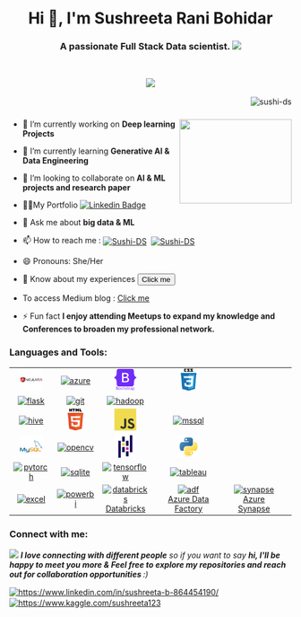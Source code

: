 <h1 align="center">Hi 👋, I'm Sushreeta Rani Bohidar </h1>
<h3 align="center"> A passionate Full Stack Data scientist. <img src="https://media.giphy.com/media/WUlplcMpOCEmTGBtBW/giphy.gif" width="40"> </h3>
<br>
   <p align="center"> <img src="https://media.giphy.com/media/ieyl9zmCjO4b4t6qoY/giphy.gif" width="230" /> </p>
<p align="right"> <img src="https://komarev.com/ghpvc/?username=sushi-ds&label=Profile%20views&color=0e75b6&style=flat" alt="sushi-ds" /> </p>

###

<img align="right" height="150" src="https://i.imgflip.com/65efzo.gif" width ="200" />

###

- 🔭 I’m currently working on **Deep learning Projects**

- 🌱 I’m currently learning **Generative AI & Data Engineering**

- 👯 I’m looking to collaborate on **AI & ML projects and research paper**

- 👨‍💻My Portfolio  [![Linkedin Badge](https://img.shields.io/badge/-Sushreeta-blueviolet?style=flat-square&logo=appveyor&logoColor=white&link=https://www.iamsushreeta.com/)](https://iamsushreeta.com/)

- 💬 Ask me about **big data & ML**

- 📫 How to reach me :  <a href="https://www.linkedin.com/in/sushreeta-b-864454190/" target="blank"><img align="center" src="https://user-images.githubusercontent.com/51647212/155699102-fbe0a233-dbb5-48eb-894a-d689213a8a0a.svg" alt="Sushi-DS" height="25" width="25" /></a>&nbsp; <a href="mailto:sushi0144@gmail.com" target="blank"><img align="center" src="https://user-images.githubusercontent.com/51647212/155698854-7cfb0054-bc4a-4a51-ad12-4e5fee775f5a.svg" alt="Sushi-DS" height="25" width="25" /></a>

- 😄 Pronouns: She/Her

- 📄 Know about my experiences <a href="https://drive.google.com/file/d/12zHVAVPL1Pd6w4Az-yUeuBRxTo8gI2CA/view"> <button>Click me</button></a>

- To access Medium blog : [Click me](https://medium.com/@sushi0144)

- ⚡ Fun fact **I enjoy attending Meetups to expand my knowledge and Conferences to broaden my professional network.**


<h3 align="left">Languages and Tools:</h3>
<table>
  <tr>
    <td align="center">
      <a href="https://angular.io" target="_blank" rel="noreferrer"> 
        <img src="https://raw.githubusercontent.com/devicons/devicon/master/icons/angularjs/angularjs-original-wordmark.svg" alt="angularjs" width="40" height="40"/> 
      </a>
    </td>
    <td align="center">
      <a href="https://azure.microsoft.com/en-in/" target="_blank" rel="noreferrer"> 
        <img src="https://www.vectorlogo.zone/logos/microsoft_azure/microsoft_azure-icon.svg" alt="azure" width="40" height="40"/> 
      </a>
    </td>
    <td align="center">
      <a href="https://getbootstrap.com" target="_blank" rel="noreferrer">  
        <img src="https://raw.githubusercontent.com/devicons/devicon/master/icons/bootstrap/bootstrap-plain-wordmark.svg" alt="bootstrap" width="40" height="40"/> 
      </a>
    </td>
    <td align="center">
      <a href="https://www.w3schools.com/css/" target="_blank" rel="noreferrer">  
        <img src="https://raw.githubusercontent.com/devicons/devicon/master/icons/css3/css3-original-wordmark.svg" alt="css3" width="40" height="40"/> 
      </a>
    </td>
  </tr>
  <tr>
    </td>
    <td align="center">
      <a href="https://flask.palletsprojects.com/" target="_blank" rel="noreferrer"> 
        <img src="https://www.vectorlogo.zone/logos/pocoo_flask/pocoo_flask-icon.svg" alt="flask" width="40" height="40"/> 
      </a>
    </td>
    <td align="center">
      <a href="https://git-scm.com/" target="_blank" rel="noreferrer"> 
        <img src="https://www.vectorlogo.zone/logos/git-scm/git-scm-icon.svg" alt="git" width="40" height="40"/> 
      </a>
    </td>
    <td align="center">
      <a href="https://hadoop.apache.org/" target="_blank" rel="noreferrer"> 
        <img src="https://www.vectorlogo.zone/logos/apache_hadoop/apache_hadoop-icon.svg" alt="hadoop" width="40" height="40"/> 
      </a>
    </td>
  </tr>
  <tr>
    <td align="center">
      <a href="https://hive.apache.org/" target="_blank" rel="noreferrer"> 
        <img src="https://www.vectorlogo.zone/logos/apache_hive/apache_hive-icon.svg" alt="hive" width="40" height="40"/> 
      </a>
    </td>
    <td align="center">
      <a href="https://www.w3.org/html/" target="_blank" rel="noreferrer"> 
        <img src="https://raw.githubusercontent.com/devicons/devicon/master/icons/html5/html5-original-wordmark.svg" alt="html5" width="40" height="40"/> 
      </a>
    </td>
    <td align="center">
      <a href="https://developer.mozilla.org/en-US/docs/Web/JavaScript" target="_blank" rel="noreferrer"> 
        <img src="https://raw.githubusercontent.com/devicons/devicon/master/icons/javascript/javascript-original.svg" alt="javascript" width="40" height="40"/> 
      </a>
    </td>
    <td align="center">
      <a href="https://www.microsoft.com/en-us/sql-server" target="_blank" rel="noreferrer"> 
        <img src="https://www.svgrepo.com/show/303229/microsoft-sql-server-logo.svg" alt="mssql" width="40" height="40"/> 
      </a>
    </td>
  </tr>
  <tr>
    <td align="center">
      <a href="https://www.mysql.com/" target="_blank" rel="noreferrer"> 
        <img src="https://raw.githubusercontent.com/devicons/devicon/master/icons/mysql/mysql-original-wordmark.svg" alt="mysql" width="40" height="40"/> 
      </a>
    </td>
    <td align="center">
      <a href="https://opencv.org/" target="_blank" rel="noreferrer"> 
        <img src="https://www.vectorlogo.zone/logos/opencv/opencv-icon.svg" alt="opencv" width="40" height="40"/> 
      </a>
    </td>
    <td align="center">
      <a href="https://pandas.pydata.org/" target="_blank" rel="noreferrer"> 
        <img src="https://raw.githubusercontent.com/devicons/devicon/2ae2a900d2f041da66e950e4d48052658d850630/icons/pandas/pandas-original.svg" alt="pandas" width="40" height="40"/> 
      </a>
    </td>
    <td align="center">
      <a href="https://www.python.org" target="_blank" rel="noreferrer"> 
        <img src="https://raw.githubusercontent.com/devicons/devicon/master/icons/python/python-original.svg" alt="python" width="40" height="40"/> 
      </a>
    </td>
  </tr>
  <tr>
    <td align="center">
      <a href="https://pytorch.org/" target="_blank" rel="noreferrer"> 
        <img src="https://www.vectorlogo.zone/logos/pytorch/pytorch-icon.svg" alt="pytorch" width="40" height="40"/> 
      </a>
    </td>
    <td align="center">
      <a href="https://www.sqlite.org/index.html" target="_blank" rel="noreferrer"> 
        <img src="https://www.vectorlogo.zone/logos/sqlite/sqlite-icon.svg" alt="sqlite" width="40" height="40"/> 
      </a>
    </td>
    <td align="center">
      <a href="https://www.tensorflow.org/" target="_blank" rel="noreferrer"> 
        <img src="https://www.vectorlogo.zone/logos/tensorflow/tensorflow-icon.svg" alt="tensorflow" width="40" height="40"/> 
      </a>
    </td>
    <td align="center">
      <a href="https://www.tableau.com/" target="_blank" rel="noreferrer">
        <img src="https://img.shields.io/badge/-Tableau-E97627?style=flat-square&logo=tableau&logoColor=white" alt="tableau" width="40" height="40"/>
      </a>
    </td>
  </tr>
  <tr>
    <td align="center">
      <a href="https://www.microsoft.com/en-us/microsoft-365/excel" target="_blank" rel="noreferrer">
        <img src="https://img.shields.io/badge/-Excel-217346?style=flat-square&logo=microsoft-excel&logoColor=white" alt="excel" width="40" height="40"/>
      </a>
    </td>
    <td align="center">
      <a href="https://powerbi.microsoft.com/" target="_blank" rel="noreferrer">
        <img src="https://img.shields.io/badge/-PowerBI-F2C811?style=flat-square&logo=powerbi&logoColor=black" alt="powerbi" width="40" height="40"/>
      </a>
    </td>
       <td align="center">
      <a href="https://databricks.com/" target="_blank" rel="noreferrer">
        <img src="https://upload.wikimedia.org/wikipedia/commons/f/ff/Databricks_Logo.png" alt="databricks" width="40" height="40"/>
        <br>Databricks
      </a>
    </td>
    <td align="center">
      <a href="https://learn.microsoft.com/en-us/azure/data-factory/" target="_blank" rel="noreferrer">
        <img src="https://media.licdn.com/dms/image/D4D12AQF_GbYxLSXBKQ/article-cover_image-shrink_600_2000/0/1695647888581?e=2147483647&v=beta&t=D3qTgeQBWVvmGog16cDBB_6Nk0qtfYv9Y1crvF7-pE0" alt="adf" width="40" height="40"/>
        <br>Azure Data Factory
      </a>
    </td>
    <td align="center">
      <a href="https://learn.microsoft.com/en-us/azure/synapse-analytics/" target="_blank" rel="noreferrer">
        <img src="https://upload.wikimedia.org/wikipedia/commons/2/22/Azure_Synapse_Analytics_Logo.svg" alt="synapse" width="40" height="40"/>
        <br>Azure Synapse
      </a>
    </td>
    <td colspan="3"></td> <!-- Empty cells to maintain alignment -->
  </tr>
</table>

<h3 align="left">Connect with me:</h3>

<img src="https://media.giphy.com/media/LnQjpWaON8nhr21vNW/giphy.gif" width="60"> <em><b>I love connecting with different people</b> so if you want to say <b>hi, I'll be happy to meet you more & Feel free to explore my repositories and reach out for collaboration opportunities </b> :)</em>

<p align="left">
<a href="https://linkedin.com/in/https://www.linkedin.com/in/sushreeta-b-864454190/" target="blank"><img align="center" src="https://raw.githubusercontent.com/rahuldkjain/github-profile-readme-generator/master/src/images/icons/Social/linked-in-alt.svg" alt="https://www.linkedin.com/in/sushreeta-b-864454190/" height="30" width="40" /></a>
<a href="https://kaggle.com/https://www.kaggle.com/sushreeta123" target="blank"><img align="center" src="https://raw.githubusercontent.com/rahuldkjain/github-profile-readme-generator/master/src/images/icons/Social/kaggle.svg" alt="https://www.kaggle.com/sushreeta123" height="30" width="40" /></a>
</p>

